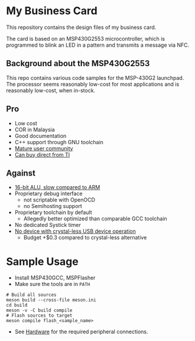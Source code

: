 # My Business Card

This repository contains the design files of my business card.

The card is based on an MSP430G2553 microcontroller, which is 
programmed to blink an LED in a pattern and transmits a message
via NFC.

## Background about the MSP430G2553

This repo contains various code samples for the MSP-430G2 launchpad.
The processor seems reasonably low-cost for most applications and is
reasonably low-cost, when in-stock.

## Pro
 * Low cost 
 * COR in Malaysia
 * Good documentation
 * C++ support through GNU toolchain
 * [Mature user community](https://forum.43oh.com/)
 * [Can buy direct from TI](https://www.ti.com/ordering-resources/buy.html)

## Against
 * [16-bit ALU, slow compared to ARM](https://forum.43oh.com/topic/3416-stm32l-vs-msp430f5-whats-left-for-msp430)
 * Proprietary debug interface
   * not scriptable with OpenOCD
   * no Semihosting support
 * Proprietary toolchain  by default
   * Allegedly better optimized than comparable GCC toolchain
 * No dedicated Systick timer
 * [No device with crystal-less USB device operation](https://e2e.ti.com/support/microcontrollers/msp-low-power-microcontrollers-group/msp430/f/msp-low-power-microcontroller-forum/62200/msp430-usb-crystal)
   * Budget +$0.3 compared to crystal-less alternative 

# Sample Usage
 * Install MSP430GCC, MSPFlasher
 * Make sure the tools are in ```PATH```

```shell
# Build all sources
meson build --cross-file meson.ini
cd build
meson -v -C build compile
# Flash sources to target
meson compile flash_<sample_name>
```

 * See [Hardware](hardware.h) for the required peripheral connections.